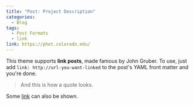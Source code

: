 ```yaml
---
title: "Post: Project Description"
categories:
  - Blog
tags:
  - Post Formats
  - link
link: https://phet.colorado.edu/
---
```





This theme supports **link posts**, made famous by John Gruber. To use, just add `link: http://url-you-want-linked` to the post's YAML front matter and you're done.

> And this is how a quote looks.

Some [link](#) can also be shown.
